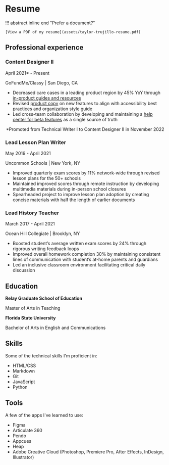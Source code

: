 # Resume

!!! abstract inline end "Prefer a document?"

    [View a PDF of my resume](assets/taylor-trujillo-resume.pdf)

## Professional experience

### Content Designer II

April 2021\* - Present

GoFundMe/Classy | San Diego, CA

- Decreased care cases in a leading product region by 45% YoY through [in-product guides and resources](projects/resource-center.md)
- Revised [product copy](projects/microcopy.md) on new features to align with accessibility best practices and organization style guide
- Led cross-team collaboration by developing and maintaining a [help center for beta features](projects/early-access-help-center.md) as a single source of truth

<p style="text-align:right;">*Promoted from Technical Writer I to Content Designer II in November 2022</p>

### Lead Lesson Plan Writer

May 2019 - April 2021

Uncommon Schools | New York, NY

- Improved quarterly exam scores by 11% network-wide through revised lesson plans for the 50+ schools
- Maintained improved scores through remote instruction by developing multimedia materials during in-person school closures
- Spearheaded project to improve lesson plan adoption by creating concise materials with half the length of earlier documents

### Lead History Teacher

March 2017 - April 2021

Ocean Hill Collegiate | Brooklyn, NY

- Boosted student’s average written exam scores by 24% through rigorous writing feedback loops
- Improved overall homework completion 30% by maintaining consistent lines of communication with student’s at-home parents and guardians
- Led an inclusive classroom environment facilitating critical daily discussion

## Education

**Relay Graduate School of Education**

Master of Arts in Teaching

**Florida State University**

Bachelor of Arts in English and Communications

## Skills

Some of the technical skills I'm proficient in:

- HTML/CSS
- Markdown
- Git
- JavaScript
- Python

## Tools

A few of the apps I've learned to use:

- Figma
- Articulate 360
- Pendo
- Appcues
- Heap
- Adobe Creative Cloud (Photoshop, Premiere Pro, After Effects, InDesign, Illustrator)
